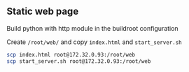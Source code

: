 ## Static web page

Build python with http module in the buildroot configuration

Create `/root/web/` and copy `index.html` and `start_server.sh`

```bash
scp index.html root@172.32.0.93:/root/web
scp start_server.sh root@172.32.0.93:/root/web
```